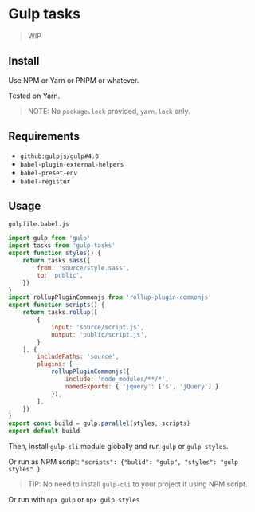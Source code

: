 # Gulp tasks

> WIP

## Install

Use NPM or Yarn or PNPM or whatever.

Tested on Yarn.

> NOTE: No `package.lock` provided, `yarn.lock` only.

## Requirements

- `github:gulpjs/gulp#4.0`
- `babel-plugin-external-helpers`
- `babel-preset-env`
- `babel-register`

## Usage

`gulpfile.babel.js`

```js
import gulp from 'gulp'
import tasks from 'gulp-tasks'
export function styles() {
	return tasks.sass({
		from: 'source/style.sass',
		to: 'public',
	})
}
import rollupPluginCommonjs from 'rollup-plugin-commonjs'
export function scripts() {
	return tasks.rollup([
		{
			input: 'source/script.js',
			output: 'public/script.js',
		}
	], {
		includePaths: 'source',
		plugins: [
			rollupPluginCommonjs({
				include: 'node_modules/**/*',
				namedExports: { 'jquery': ['$', 'jQuery'] }
			}),
		],
	})
}
export const build = gulp.parallel(styles, scripts)
export default build
```

Then, install `gulp-cli` module globally and run `gulp` or `gulp styles`.

Or run as NPM script: `"scripts": {"bulid": "gulp", "styles": "gulp styles" }`

> TIP: No need to install `gulp-cli` to your project if using NPM script. 

Or run with `npx gulp` or `npx gulp styles`
